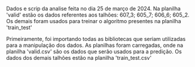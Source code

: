 Dados e scrip da analise feita no dia 25 de março de 2024. Na planilha 'valid' estão os dados referentes aos talhões: 607_3; 605_7; 606_6; 605_2. Os demais foram usados para treinar o algoritmo presentes na planilha 'train_test'

Primeiramente, foi importando todas as bibliotecas que seriam utilizadas para a manipulação dos dados.
As planilhas foram carregadas, onde na planilha 'valid.csv' são os dados que serão usados para a predição. Os dados dos demais talhões estão na planilha 'train_test.csv'

